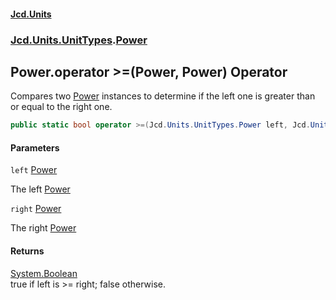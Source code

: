 #### [Jcd.Units](index.md 'index')
### [Jcd.Units.UnitTypes](Jcd.Units.UnitTypes.md 'Jcd.Units.UnitTypes').[Power](Jcd.Units.UnitTypes.Power.md 'Jcd.Units.UnitTypes.Power')

## Power.operator >=(Power, Power) Operator

Compares two [Power](Jcd.Units.UnitTypes.Power.md 'Jcd.Units.UnitTypes.Power') instances to determine if the left one is greater than or equal to the right one.

```csharp
public static bool operator >=(Jcd.Units.UnitTypes.Power left, Jcd.Units.UnitTypes.Power right);
```
#### Parameters

<a name='Jcd.Units.UnitTypes.Power.op_GreaterThanOrEqual(Jcd.Units.UnitTypes.Power,Jcd.Units.UnitTypes.Power).left'></a>

`left` [Power](Jcd.Units.UnitTypes.Power.md 'Jcd.Units.UnitTypes.Power')

The left [Power](Jcd.Units.UnitTypes.Power.md 'Jcd.Units.UnitTypes.Power')

<a name='Jcd.Units.UnitTypes.Power.op_GreaterThanOrEqual(Jcd.Units.UnitTypes.Power,Jcd.Units.UnitTypes.Power).right'></a>

`right` [Power](Jcd.Units.UnitTypes.Power.md 'Jcd.Units.UnitTypes.Power')

The right [Power](Jcd.Units.UnitTypes.Power.md 'Jcd.Units.UnitTypes.Power')

#### Returns
[System.Boolean](https://docs.microsoft.com/en-us/dotnet/api/System.Boolean 'System.Boolean')  
true if left is >= right; false otherwise.